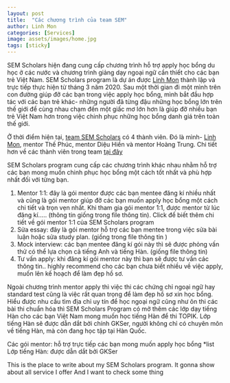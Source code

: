 ```yaml
---
layout: post
title:  "Các chương trình của team SEM"
author: Linh Mon
categories: [Services]
image: assets/images/home.jpg
tags: [sticky]
---
```

SEM Scholars hiện đang cung cấp chương trình hỗ trợ apply học bổng du học ở các nước và chương trình giảng dạy ngoại ngữ cần thiết cho các bạn trẻ Việt Nam. 
SEM Scholars program là dự án được <a href="{{site.baseurl}}/contact.html" target="_blanked">Linh Mon</a> thành lập và trực tiếp thực hiện từ tháng 3 năm 2020. Sau một thời gian đi một mình trên con đường giúp đỡ các bạn trong việc apply học bổng, mình bắt đầu hợp tác với các bạn trẻ khác- những người đã từng đậu những học bổng lớn trên thế giới để cùng nhau chạm đến một giấc mơ lớn hơn là giúp đỡ nhiều bạn trẻ Việt Nam hơn trong việc chinh phục những học bổng danh giá trên toàn thế giới. 

Ở thời điểm hiện tại, <a href="{{site.baseurl}}/about.html" target= "_blanked">team SEM Scholars</a> có 4 thành viên. Đó là mình- <a href="{{site.baseurl}}/contact.html">Linh Mon</a>, mentor Thế Phúc, mentor Diệu Hiền và mentor Hoàng Trung. Chi tiết hơn về các thành viên trong team <a href="{{site.baseurl}}/about.html" target= "_blanked">tại đây</a>

SEM Scholars program cung cấp các chương trình khác nhau nhằm hỗ trợ các bạn mong muốn chinh phục học bổng một cách tốt nhất và phù hợp nhất đối với từng bạn. 
1. Mentor 1:1: đây là gói mentor được các bạn mentee đăng kí nhiều nhất và cũng là gói mentor giúp đỡ các bạn muốn apply học bổng một cách chi tiết và trọn vẹn nhất. Khi tham gia gói mentor 1:1, được mentor từ lúc đăng kí..... (thông tin giống trong file thông tin). Click để biết thêm chi tiết về gói mentor 1:1 của SEM Scholars program
2. Sửa essay: đây là gói mentor hỗ trợ các bạn mentee trong việc sửa bài luận hoặc sửa study plan. (giống trong file thông tin )
3. Mock interview: các bạn mentee đăng kí gói này thì sẽ được phỏng vấn thử 
có thể lựa chọn cả tiếng Anh và tiếng Hàn. (giống file thông tin)
4. Tư vấn apply: khi đăng kí gói mentor này thì bạn sẽ được tư vấn các thông tin..
highly recommend cho các bạn chưa biết nhiều về việc apply, muốn lên kế hoạch để làm đẹp hồ sơ. 

Ngoài chương trình mentor apply thì việc thi các chứng chỉ ngoại ngữ hay standard test cũng là việc rất quan trọng để làm đẹp hồ sơ xin học bổng. Hiểu được nhu cầu tìm địa chỉ uy tín để học ngoại ngữ cũng như ôn thi các bài thi chuẩn hóa thì SEM Scholars Program có mở thêm các lớp dạy tiếng Hàn cho các bạn Việt Nam mong muốn học tiếng Hàn để thi TOPIK. Lớp tiếng Hàn sẽ được dẫn dắt bởi chính GKSer, người không chỉ có chuyên môn về tiếng Hàn, mà còn đang học tập tại Hàn Quốc. 

Các gói mentor: hỗ trợ trực tiếp các bạn mong muốn apply học bổng
*list
Lớp tiếng Hàn: được dẫn dắt bởi GKSer

This is the place to write about my SEM Scholars program. 
It gonna show about all service I offer
And I want to check some thing 